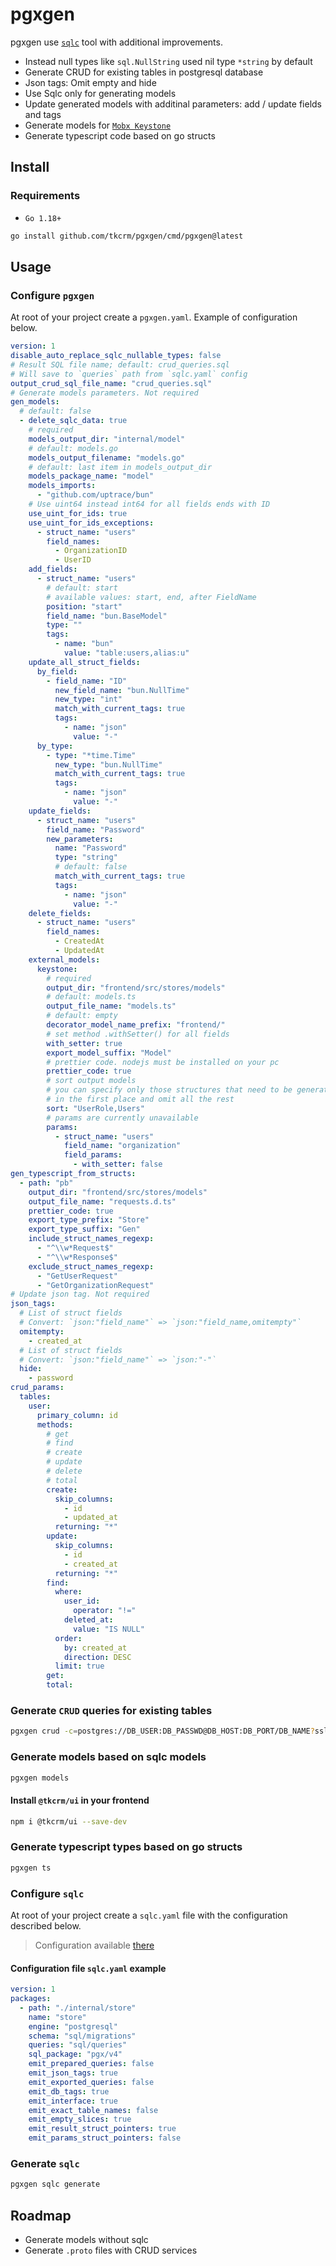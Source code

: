 # pgxgen

pgxgen use [`sqlc`](https://github.com/kyleconroy/sqlc) tool with additional improvements.

- Instead null types like `sql.NullString` used nil type `*string` by default
- Generate CRUD for existing tables in postgresql database
- Json tags: Omit empty and hide
- Use Sqlc only for generating models
- Update generated models with additinal parameters: add / update fields and tags
- Generate models for [`Mobx Keystone`](https://github.com/xaviergonz/mobx-keystone)
- Generate typescript code based on go structs

## Install

### Requirements

- `Go 1.18+`

```bash
go install github.com/tkcrm/pgxgen/cmd/pgxgen@latest
```

## Usage

### Configure `pgxgen`

At root of your project create a `pgxgen.yaml`. Example of configuration below.

```yaml
version: 1
disable_auto_replace_sqlc_nullable_types: false
# Result SQL file name; default: crud_queries.sql
# Will save to `queries` path from `sqlc.yaml` config
output_crud_sql_file_name: "crud_queries.sql"
# Generate models parameters. Not required
gen_models:
  # default: false
  - delete_sqlc_data: true
    # required
    models_output_dir: "internal/model"
    # default: models.go
    models_output_filename: "models.go"
    # default: last item in models_output_dir
    models_package_name: "model"
    models_imports:
      - "github.com/uptrace/bun"
    # Use uint64 instead int64 for all fields ends with ID
    use_uint_for_ids: true
    use_uint_for_ids_exceptions:
      - struct_name: "users"
        field_names:
          - OrganizationID
          - UserID
    add_fields:
      - struct_name: "users"
        # default: start
        # available values: start, end, after FieldName
        position: "start"
        field_name: "bun.BaseModel"
        type: ""
        tags:
          - name: "bun"
            value: "table:users,alias:u"
    update_all_struct_fields:
      by_field:
        - field_name: "ID"
          new_field_name: "bun.NullTime"
          new_type: "int"
          match_with_current_tags: true
          tags:
            - name: "json"
              value: "-"
      by_type:
        - type: "*time.Time"
          new_type: "bun.NullTime"
          match_with_current_tags: true
          tags:
            - name: "json"
              value: "-"
    update_fields:
      - struct_name: "users"
        field_name: "Password"
        new_parameters:
          name: "Password"
          type: "string"
          # default: false
          match_with_current_tags: true
          tags:
            - name: "json"
              value: "-"
    delete_fields:
      - struct_name: "users"
        field_names:
          - CreatedAt
          - UpdatedAt
    external_models:
      keystone:
        # required
        output_dir: "frontend/src/stores/models"
        # default: models.ts
        output_file_name: "models.ts"
        # default: empty
        decorator_model_name_prefix: "frontend/"
        # set method .withSetter() for all fields
        with_setter: true
        export_model_suffix: "Model"
        # prettier code. nodejs must be installed on your pc
        prettier_code: true
        # sort output models
        # you can specify only those structures that need to be generated
        # in the first place and omit all the rest
        sort: "UserRole,Users"
        # params are currently unavailable
        params:
          - struct_name: "users"
            field_name: "organization"
            field_params:
              - with_setter: false
gen_typescript_from_structs:
  - path: "pb"
    output_dir: "frontend/src/stores/models"
    output_file_name: "requests.d.ts"
    prettier_code: true
    export_type_prefix: "Store"
    export_type_suffix: "Gen"
    include_struct_names_regexp:
      - "^\\w*Request$"
      - "^\\w*Response$"
    exclude_struct_names_regexp:
      - "GetUserRequest"
      - "GetOrganizationRequest"
# Update json tag. Not required
json_tags:
  # List of struct fields
  # Convert: `json:"field_name"` => `json:"field_name,omitempty"`
  omitempty:
    - created_at
  # List of struct fields
  # Convert: `json:"field_name"` => `json:"-"`
  hide:
    - password
crud_params:
  tables:
    user:
      primary_column: id
      methods:
        # get
        # find
        # create
        # update
        # delete
        # total
        create:
          skip_columns:
            - id
            - updated_at
          returning: "*"
        update:
          skip_columns:
            - id
            - created_at
          returning: "*"
        find:
          where:
            user_id:
              operator: "!="
            deleted_at:
              value: "IS NULL"
          order:
            by: created_at
            direction: DESC
          limit: true
        get:
        total:
```

### Generate `CRUD` queries for existing tables

```bash
pgxgen crud -c=postgres://DB_USER:DB_PASSWD@DB_HOST:DB_PORT/DB_NAME?sslmode=disable
```

### Generate models based on sqlc models

```bash
pgxgen models
```

#### Install `@tkcrm/ui` in your frontend

```bash
npm i @tkcrm/ui --save-dev
```

### Generate typescript types based on go structs

```bash
pgxgen ts
```

### Configure `sqlc`

At root of your project create a `sqlc.yaml` file with the configuration described below.

> Configuration available [there](https://docs.sqlc.dev/en/stable/reference/config.html)

#### Configuration file `sqlc.yaml` example

```yaml
version: 1
packages:
  - path: "./internal/store"
    name: "store"
    engine: "postgresql"
    schema: "sql/migrations"
    queries: "sql/queries"
    sql_package: "pgx/v4"
    emit_prepared_queries: false
    emit_json_tags: true
    emit_exported_queries: false
    emit_db_tags: true
    emit_interface: true
    emit_exact_table_names: false
    emit_empty_slices: true
    emit_result_struct_pointers: true
    emit_params_struct_pointers: false
```

### Generate `sqlc`

```bash
pgxgen sqlc generate
```

## Roadmap

- Generate models without sqlc
- Generate `.proto` files with CRUD services

